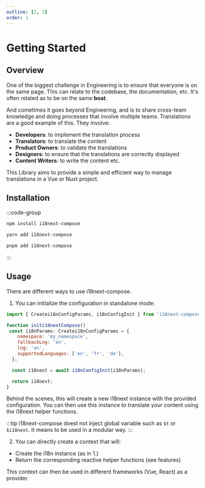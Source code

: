 ```yaml
---
outline: [2, 3]
order: 1
---
```


# Getting Started

## Overview

One of the biggest challenge in Engineering is to ensure that everyone is on the same page.
This can relate to the codebase, the documentation, etc. It's often related as to be on the same **boat**.

And cometimes it goes beyond Engineering, and is to share cross-team knowledge and doing processes that involve multiple teams.
Translations are a good example of this. They involve:

- **Developers**: to implement the translation process
- **Translators**: to translate the content
- **Product Owners**: to validate the translations
- **Designers**: to ensure that the translations are correctly displayed
- **Content Writers**: to write the content
  etc.

This Library aims to provide a simple and efficient way to manage translations in a Vue or Nuxt project.

## Installation

:::code-group

```bash [npm]
npm install i18next-compose
```

```bash [yarn]
yarn add i18next-compose
```

```bash [pnpm]
pnpm add i18next-compose
```

:::

## Usage

There are different ways to use i18next-compose.

1. You can initialize the configuration in standalone mode:

```js
import { Createi18nConfigParams, i18nConfigInit } from 'i18next-compose';

function initi18nextCompose()
 const i18nParams: Createi18nConfigParams = {
    namespace: 'my_namespace',
    fallbackLng: 'en',
    lng: 'en',
    supportedLanguages: ['en', 'fr', 'de'],
  };

  const i18next = await i18nConfigInit(i18nParams);

  return i18next;
}
```

Behind the scenes, this will create a new i18next instance with the provided configuration. You can then use this instance to translate your content using the i18next helper functions.

:::tip
i18next-compose doest not inject global variable such as `$t` or `$i18next`. It means to be used in a modular way.
:::

2. You can directly create a context that will:

- Create the i18n instance (as in 1.)
- Return the corresponding reactive helper functions (see features)

This context can then be used in different frameworks (Vue, React) as a provider.
